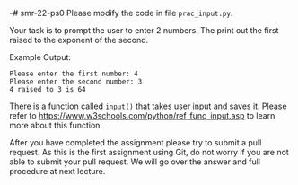 -# smr-22-ps0
Please modify the code in file ```prac_input.py```.

Your task is to prompt the user to enter 2 numbers. The print out the first raised to the exponent of the second.

  Example Output: 
  
    Please enter the first number: 4
    Please enter the second number: 3
    4 raised to 3 is 64
    
There is a function called ```input()``` that takes user input and saves it. Please refer to https://www.w3schools.com/python/ref_func_input.asp to learn more about this function. 

After you have completed the assignment please try to submit a pull request. As this is the first assignment using Git, do not worry if you are not able to submit your pull request. We will go over the answer and full procedure at next lecture.